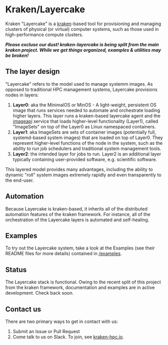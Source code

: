 # Kraken/Layercake

Kraken "Layercake" is a [kraken](https://github.com/kraken-hpc/kraken)-based tool for provisioning and managing clusters of physical (or virtual) computer 
systems, such as those used in high-performance compute clusters.

***Please excluse our dust!  kraken-layercake is being split from the main kraken project. While we get things organized, examples & utilities may be broken!***

## The layer design
"Layercake" refers to the model used to manage systemm images.  As opposed to traditional HPC management systems, Layercake provisions nodes in layers:

1) **Layer0**: aka the MinimalOS or MinOS - A light-weight, persistent OS image that runs services needed to automate and orchestrate loading higher layers.  This layer runs a kraken-based layercake agent and the [imageapi](https://github.com/kraken-hpc/imageapi) service that loads higher-level functionality (Layer1), called "ImageSets" on top of the Layer0 as Linux namespaced containers.
2) **Layer1**: aka ImageSets are sets of container images (potentially full, systemd-based system images) that are loaded on top of Layer0.  They represent higher-level functions of the node in the system, such as the ability to run job schedulers and traditional system management tools.
3) **Layer2**: the intended layer for jobs to run.  Layer2 is an additional layer typically containing user-provided software, e.g. scientific software.  

This layered model provides many advantages, including the ability to dynamic "roll" system images extremely rapidly and even transparently to the end-user.

## Automation

Because Layercake is kraken-based, it inherits all of the distributed automation features of the kraken framework.  For instance, all of the orchestration of the Layercake layers is automated and self-healing.

## Examples

To try out the Layercake system, take a look at the Examples (see their README files for more details) contained in [/examples](/examples).

## Status

The Layercake stack is functional.  Owing to the recent split of this project from the kraken framework, documentation and examples are in active development.  Check back soon.

## Contact us

There are two primary ways to get in contact with us:
1. Submit an Issue or Pull Request
2. Come talk to us on Slack. To join, see [kraken-hpc.io](http://kraken-hpc.io).
